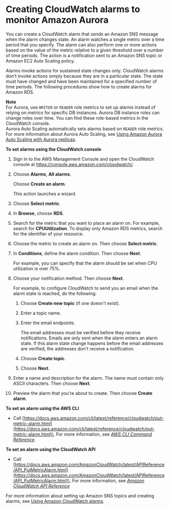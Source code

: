 # Creating CloudWatch alarms to monitor Amazon Aurora<a name="creating_alarms"></a>

You can create a CloudWatch alarm that sends an Amazon SNS message when the alarm changes state\. An alarm watches a single metric over a time period that you specify\. The alarm can also perform one or more actions based on the value of the metric relative to a given threshold over a number of time periods\. The action is a notification sent to an Amazon SNS topic or Amazon EC2 Auto Scaling policy\.

Alarms invoke actions for sustained state changes only\. CloudWatch alarms don't invoke actions simply because they are in a particular state\. The state must have changed and have been maintained for a specified number of time periods\. The following procedures show how to create alarms for Amazon RDS\.

**Note**  
For Aurora, use `WRITER` or `READER` role metrics to set up alarms instead of relying on metrics for specific DB instances\. Aurora DB instance roles can change roles over time\. You can find these role\-based metrics in the CloudWatch console\.  
Aurora Auto Scaling automatically sets alarms based on `READER` role metrics\. For more information about Aurora Auto Scaling, see [Using Amazon Aurora Auto Scaling with Aurora replicas](Aurora.Integrating.AutoScaling.md)\. 

**To set alarms using the CloudWatch console**

1. Sign in to the AWS Management Console and open the CloudWatch console at [https://console\.aws\.amazon\.com/cloudwatch/](https://console.aws.amazon.com/cloudwatch/)\.

1. Choose **Alarms**, **All alarms**\.

   Choose **Create an alarm**\. 

   This action launches a wizard\. 

1. Choose **Select metric**\.

1. In **Browse**, choose **RDS**\.

1. Search for the metric that you want to place an alarm on\. For example, search for **CPUUtilization**\. To display only Amazon RDS metrics, search for the identifier of your resource\. 

1. Choose the metric to create an alarm on\. Then choose **Select metric**\.

1. In **Conditions**, define the alarm condition\. Then choose **Next**\. 

   For example, you can specify that the alarm should be set when CPU utilization is over 75%\.

1. Choose your notification method\. Then choose **Next**\.

   For example, to configure CloudWatch to send you an email when the alarm state is reached, do the following:

   1. Choose **Create new topic** \(if one doesn't exist\)\.

   1. Enter a topic name\.

   1. Enter the email endpoints\.

      The email addresses must be verified before they receive notifications\. Emails are only sent when the alarm enters an alarm state\. If this alarm state change happens before the email addresses are verified, the addresses don't receive a notification\.

   1. Choose **Create topic**\.

   1. Choose **Next**\.

1. Enter a name and description for the alarm\. The name must contain only ASCII characters\. Then choose **Next**\.

1. Preview the alarm that you're about to create\. Then choose **Create alarm**\.

**To set an alarm using the AWS CLI**
+ Call [https://docs.aws.amazon.com/cli/latest/reference/cloudwatch/put-metric-alarm.html](https://docs.aws.amazon.com/cli/latest/reference/cloudwatch/put-metric-alarm.html)\. For more information, see *[AWS CLI Command Reference](https://docs.aws.amazon.com/cli/latest/reference/)*\.

**To set an alarm using the CloudWatch API**
+ Call [https://docs.aws.amazon.com/AmazonCloudWatch/latest/APIReference/API_PutMetricAlarm.html](https://docs.aws.amazon.com/AmazonCloudWatch/latest/APIReference/API_PutMetricAlarm.html)\. For more information, see *[Amazon CloudWatch API Reference](https://docs.aws.amazon.com/AmazonCloudWatch/latest/APIReference/)* 

For more information about setting up Amazon SNS topics and creating alarms, see [Using Amazon CloudWatch alarms](https://docs.aws.amazon.com/AmazonCloudWatch/latest/monitoring/AlarmThatSendsEmail.html)\.